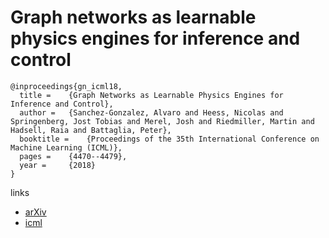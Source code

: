 #  Graph networks as learnable physics engines for inference and control

```
@inproceedings{gn_icml18,
  title = 	 {Graph Networks as Learnable Physics Engines for Inference and Control},
  author = 	 {Sanchez-Gonzalez, Alvaro and Heess, Nicolas and Springenberg, Jost Tobias and Merel, Josh and Riedmiller, Martin and Hadsell, Raia and Battaglia, Peter},
  booktitle = 	 {Proceedings of the 35th International Conference on Machine Learning (ICML)},
  pages = 	 {4470--4479},
  year = 	 {2018}
}
```

links
- [arXiv](https://arxiv.org/abs/1806.01242)
- [icml](http://proceedings.mlr.press/v80/sanchez-gonzalez18a.html)
